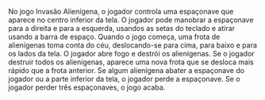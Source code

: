 No jogo Invasão Alienígena, o jogador controla uma espaçonave que aparece no centro inferior da tela. O jogador pode manobrar a espaçonave para a direita e para a esquerda, usandos as setas do teclado e atirar usando a barra de espaço. Quando o jogo começa, uma frota de alienígenas toma conta do céu, deslocando-se para cima, para baixo e para os lados da tela. O jogador abre fogo e destrói os alienígenas. Se o jogador destruir todos os alienígenas, aparece uma nova frota que se desloca mais rápido que a frota anterior. Se algum alienígena abater a espaçonave do jogador ou a parte inferior da tela, o jogador perde a espaçonave. Se o jogador perder três espaçonaves, o jogo acaba.